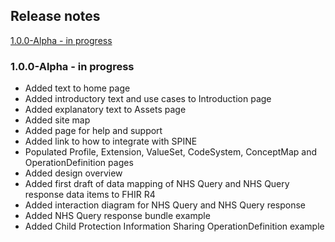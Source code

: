 ## Release notes

[1.0.0-Alpha - in progress](#1.0.0-Alpha) 

### <a name="1.0.0-Alpha"></a>1.0.0-Alpha - in progress ###
- Added text to home page
- Added introductory text and use cases to Introduction page
- Added explanatory text to Assets page
- Added site map
- Added page for help and support
- Added link to how to integrate with SPINE
- Populated Profile, Extension, ValueSet, CodeSystem, ConceptMap and OperationDefinition pages
- Added design overview
- Added first draft of data mapping of NHS Query and NHS Query response data items to FHIR R4
- Added interaction diagram for NHS Query and NHS Query response
- Added NHS Query response bundle example
- Added Child Protection Information Sharing OperationDefinition example





